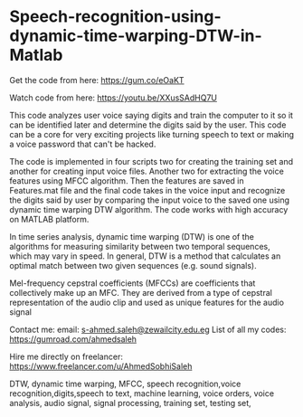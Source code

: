 # Speech-recognition-using-dynamic-time-warping-DTW-in-Matlab

Get the code from here:
https://gum.co/eOaKT

Watch code from here:
https://youtu.be/XXusSAdHQ7U

This code analyzes user voice saying digits and train the computer to it so it can be identified later and determine the digits said by the user. This code can be a core for very exciting projects like turning speech to text or making a voice password that can't be hacked.

The code is implemented in four scripts two for creating the training set and another for creating input voice files. Another two for extracting the voice features using MFCC algorithm. Then the features are saved in Features.mat file and the final code takes in the voice input and recognize the digits said by user by comparing the input voice to the saved one using dynamic time warping DTW algorithm. The code works with high accuracy on MATLAB platform.

In time series analysis, dynamic time warping (DTW) is one of the algorithms for measuring similarity between two temporal sequences, which may vary in speed. In general, DTW is a method that calculates an optimal match between two given sequences (e.g. sound signals).

Mel-frequency cepstral coefficients (MFCCs) are coefficients that collectively make up an MFC. They are derived from a type of cepstral representation of the audio clip and used as unique features for the audio signal

Contact me:
email: s-ahmed.saleh@zewailcity.edu.eg
List of all my codes: https://gumroad.com/ahmedsaleh

Hire me directly on freelancer:
https://www.freelancer.com/u/AhmedSobhiSaleh

DTW, dynamic time warping, MFCC, speech recognition,voice recognition,digits,speech to text, machine learning, voice orders, voice analysis, audio signal, signal processing, training set, testing set, 
